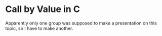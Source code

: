 # Call by Value in C

Apparently only one group was supposed to make a presentation on this topic, so I have to make another.